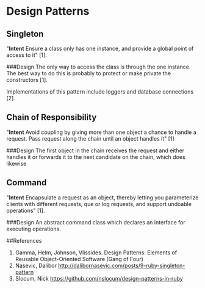 Design Patterns
=================


Singleton
---------
"**Intent** Ensure a class only has one instance, and provide a global point of access to it" [1].

###Design
The only way to access the class is through the one instance.  The best way to do this is probably to protect or make private the constructors [1].

Implementations of this pattern include loggers and database connections [2].




Chain of Responsibility
-----------------------
"**Intent** Avoid coupling by giving more than one object a chance to handle a request.  Pass request along the chain until an object handles it" [1]

###Design
The first object in the chain receives the request and either handles it or forwards it to the next candidate on the chain, which does likewise







Command
-------
"**Intent** Encapsulate a request as an object, thereby letting you parameterize clients with different requests, que or log requests, and support undoable operations" [1].

###Design
An abstract command class which declares an interface for executing operations.




##References
1. Gamma, Helm, Johnson, Vlissides.  Design Patterns: Elements of Reusable Object-Oriented Software (Gang of Four)
2. Nasevic, Dalibor  http://dalibornasevic.com/posts/9-ruby-singleton-pattern
3. Slocum, Nick		https://github.com/nslocum/design-patterns-in-ruby
